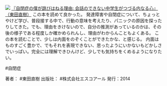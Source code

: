 
[![](http://ecx.images-amazon.com/images/I/41E5EAu23WL._SL160_.jpg)](http://www.amazon.co.jp/exec/obidos/ASIN/B00OLAZ7IA/choiyaki81-22/ref=nosim)
[『自閉症の僕が跳びはねる理由: 会話のできない中学生がつづる内なる心』（東田直樹）](http://www.amazon.co.jp/exec/obidos/ASIN/B00OLAZ7IA/choiyaki81-22/ref=nosim)
この本を読めて良かった。
発達障害や自閉症について、ちょっとやけど学び、普段接する中で、行動の意味を考えたり、パニックの原因を探ったりしてきた。でも、理由をきけないので、自分の推測があっているのかは、その後の様子である程度しか確かめられんし、理由がわからんこともよくある。
この本を読むことで、少しは内面をのぞくことができたかな、と感じる。
内面はものすごく豊かで、でもそれを表現できない、思ったようにいかないもどかしさでいっぱい。完全には理解できひんけど、少しでも気持ちをくめるようになりたい。

#自閉症

著者： #東田直樹 
出版社： #株式会社エスコアール
発行：2014